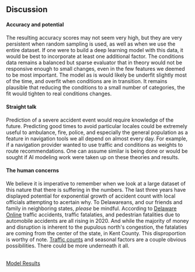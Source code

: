 ## Discussion
<p>
 
#### Accuracy and potential 
 
 The resulting accuracy scores may not seem very high, but they are very persistent when random sampling is used, as well as when we use the entire dataset. If one were to build a deep learning model with this data, it would be best to incorporate at least one additional factor. The conditions data remains a balanced but sparse evaluator that in theory would not be responsive enough to small changes, even in the few features we deemed to be most important. The model as is would likely be underfit slightly most of the time, and overfit when conditions are in transition. It remains plausible that reducing the conditions to a small number of categories, the fit would tighten to real conditions changes.<br> 

#### Straight talk

 Prediction of a severe accident event would require knowledge of the future. Predicting good times to avoid particular locales could be extremely useful to ambulance, fire, police, and especially the general population as a feature in navigation tools we all depend on almost every day. For example, if a navigation provider wanted to use traffic and conditions as weights to route recommendations. One can assume similar is being done or would be sought if AI modeling work were taken up on these theories and results.<br>

#### The human concerns

We believe it is imperative to remember when we look at a large dataset of this nature that there is suffering in the numbers. The last three years have displayed potential for exponential growth of accident count with local officials attempting to acertain why. To Delawareans, and our friends and family in neighboring states, <em>please</em> be mindful. According to <a href="https://www.delawareonline.com/story/news/2020/03/03/delaware-track-see-more-car-crash-deaths-2020-than-2019/4934162002/">Delaware Online</a> traffic accidents, traffic fatalaties, and pedestrian fatalities due to automobile accidents are all rising in 2020. And while the majority of money and disruption is inherent to the pupulous north's congestion, the fatalaties are coming from the center of the state, in Kent County. This disproportion is worthy of note. <a href="https://deldot.gov/Publications/manuals/traffic_counts/index.shtml">Traffic counts</a> and  seasonal factors are a couple obvious possibilities. There could be more underneath it all.<br>
<br>
</p>

<a href="https://github.com/stainlessray/Coursera_Capstone/blob/main/report/RESULTS.md">Model Results</a>
 
